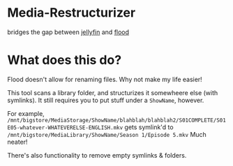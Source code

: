 # Media-Restructurizer
bridges the gap between [jellyfin](https://github.com/jellyfin) and [flood](https://github.com/jesec/flood)

# What does this do?
Flood doesn't allow for renaming files. Why not make my life easier!

This tool scans a library folder, and structurizes it somewheere else (with symlinks). It still requires you to put stuff under a `ShowName`, however.

For example, `/mnt/bigstore/MediaStorage/ShowName/blahblah/blahblah2/S01COMPLETE/S01E05-whatever-WHATEVERELSE-ENGLISH.mkv`
gets symlink'd to 
`/mnt/bigstore/MediaLibrary/ShowName/Season 1/Episode 5.mkv`
Much neater!

There's also functionality to remove empty symlinks & folders.

